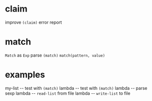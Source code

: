# claim

improve `(claim)` error report

# match

`Match` as `Exp`
parse `(match)`
`match(pattern, value)`

# examples

my-list -- test with `(match)`
lambda -- test with `(match)`
lambda -- parse sexp
lambda -- `read-list` from file
lambda -- `write-list` to file
